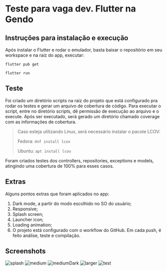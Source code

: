 # Teste para vaga dev. Flutter na Gendo

## Instruções para instalação e execução
Após instalar o Flutter e rodar o emulador, basta baixar o repositório em seu workspace e na raíz do app, executar:

```flutter pub get```

```flutter run```

## Teste
Foi criado um diretório scripts na raiz do projeto que está configurado pra rodar os testes e gerar um arquivo de cobertura de código. Para executar o script, entre no diretório scripts, dê permissão de execução ao arquivo e o execute. Após ser executado, será gerado um diretório chamado coverage com as informações de cobertura.

> Caso esteja utilizando Linux, será necessário instalar o pacote LCOV:
>
> Fedora: ```dnf install lcov```
>
> Ubuntu: ```apt install lcov```

Foram criados testes dos controllers, repositories, exceptions e models, atingindo uma cobertura de 100% para esses casos.

## Extras
Alguns pontos extras que foram aplicados no app:
1. Dark mode, a partir do modo escolhido no SO do usuário;
2. Responsive;
3. Splash screen;
4. Launcher icon;
5. Loading animation;
6. O projeto está configurado com o workflow do GitHub. Em cada push, é feito análise, teste e compilação.

## Screenshots
![splash](screenshots/splash.png?raw=true "Splash")
![medium](screenshots/mediumDevice.png?raw=true "Medium")
![mediumDark](screenshots/mediumDeviceDark.png?raw=true "Medium Dark")
![larger](screenshots/largerDevice.png?raw=true "Larger")
![test](screenshots/test.jpeg?raw=true "Test")